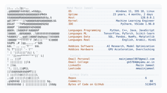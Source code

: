 <picture>
  <source srcset="https://raw.githubusercontent.com/mmazinjameel/mmazinjameel/main/dark_mode.svg?v=1741363895" media="(prefers-color-scheme: dark)">
  <img src="https://raw.githubusercontent.com/mmazinjameel/mmazinjameel/main/light_mode.svg?v=1741363895">
</picture>
